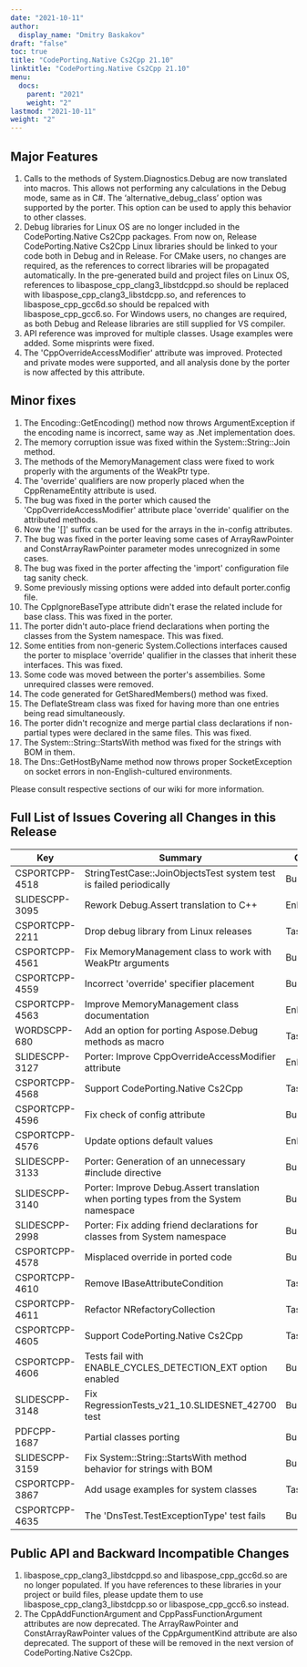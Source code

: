 ```yaml
---
date: "2021-10-11"
author:
  display_name: "Dmitry Baskakov"
draft: "false"
toc: true
title: "CodePorting.Native Cs2Cpp 21.10"
linktitle: "CodePorting.Native Cs2Cpp 21.10"
menu:
  docs:
    parent: "2021"
    weight: "2"
lastmod: "2021-10-11"
weight: "2"
---
```


## Major Features ##

1. Calls to the methods of System.Diagnostics.Debug are now translated into macros. This allows not performing any calculations in the Debug mode, same as in C#. The ‘alternative_debug_class’ option was supported by the porter. This option can be used to apply this behavior to other classes.
1. Debug libraries for Linux OS are no longer included in the CodePorting.Native Cs2Cpp packages. From now on, Release CodePorting.Native Cs2Cpp Linux libraries should be linked to your code both in Debug and in Release. For CMake users, no changes are required, as the references to correct libraries will be propagated automatically. In the pre-generated build and project files on Linux OS, references to libaspose_cpp_clang3_libstdcppd.so should be replaced with libaspose_cpp_clang3_libstdcpp.so, and references to libaspose_cpp_gcc6d.so should be repalced with libaspose_cpp_gcc6.so. For Windows users, no changes are required, as both Debug and Release libraries are still supplied for VS compiler.
1. API reference was improved for multiple classes. Usage examples were added. Some misprints were fixed.
1. The 'CppOverrideAccessModifier' attribute was improved. Protected and private modes were supported, and all analysis done by the porter is now affected by this attribute.

## Minor fixes ##

1. The Encoding::GetEncoding() method now throws ArgumentException if the encoding name is incorrect, same way as .Net implementation does.
1. The memory corruption issue was fixed within the System::String::Join method.
1. The methods of the MemoryManagement class were fixed to work properly with the arguments of the WeakPtr type.
1. The 'override' qualifiers are now properly placed when the CppRenameEntity attribute is used.
1. The bug was fixed in the porter which caused the 'CppOverrideAccessModifier' attribute place 'override' qualifier on the attributed methods.
1. Now the '\[\]' suffix can be used for the arrays in the in-config attributes.
1. The bug was fixed in the porter leaving some cases of ArrayRawPointer and ConstArrayRawPointer parameter modes unrecognized in some cases.
1. The bug was fixed in the porter affecting the 'import' configuration file tag sanity check.
1. Some previously missing options were added into default porter.config file.
1. The CppIgnoreBaseType attribute didn't erase the related include for base class. This was fixed in the porter.
1. The porter didn't auto-place friend declarations when porting the classes from the System namespace. This was fixed.
1. Some entities from non-generic System.Collections interfaces caused the porter to misplace 'override' qualifier in the classes that inherit these interfaces. This was fixed.
1. Some code was moved between the porter's assembilies. Some unrequired classes were removed.
1. The code generated for GetSharedMembers() method was fixed.
1. The DeflateStream class was fixed for having more than one entries being read simultaneously.
1. The porter didn't recognize and merge partial class declarations if non-partial types were declared in the same files. This was fixed.
1. The System::String::StartsWith method was fixed for the strings with BOM in them.
1. The Dns::GetHostByName method now throws proper SocketException on socket errors in non-English-cultured environments.

Please consult respective sections of our wiki for more information.

## Full List of Issues Covering all Changes in this Release ##

| Key | Summary | Category |
| --- | --- | --- |
| CSPORTCPP-4518 | StringTestCase::JoinObjectsTest system test is failed periodically | Bug |
| SLIDESCPP-3095 | Rework Debug.Assert translation to C++ | Enhancement |
| CSPORTCPP-2211 | Drop debug library from Linux releases | Task |
| CSPORTCPP-4561 | Fix MemoryManagement class to work with WeakPtr arguments | Bug |
| CSPORTCPP-4559 | Incorrect 'override' specifier placement | Bug |
| CSPORTCPP-4563 | Improve MemoryManagement class documentation | Enhancement |
| WORDSCPP-680 | Add an option for porting Aspose.Debug methods as macro | Task |
| SLIDESCPP-3127 | Porter: Improve CppOverrideAccessModifier attribute | Enhancement |
| CSPORTCPP-4568 | Support CodePorting.Native Cs2Cpp | Task |
| CSPORTCPP-4596 | Fix check of config attribute | Bug |
| CSPORTCPP-4576 | Update options default values | Enhancement |
| SLIDESCPP-3133 | Porter: Generation of an unnecessary #include directive | Bug |
| SLIDESCPP-3140 | Porter: Improve Debug.Assert translation when porting types from the System namespace | Bug |
| SLIDESCPP-2998 | Porter: Fix adding friend declarations for classes from System namespace | Bug |
| CSPORTCPP-4578 | Misplaced override in ported code | Bug |
| CSPORTCPP-4610 | Remove IBaseAttributeCondition | Task |
| CSPORTCPP-4611 | Refactor NRefactoryCollection | Task |
| CSPORTCPP-4605 | Support CodePorting.Native Cs2Cpp | Task |
| CSPORTCPP-4606 | Tests fail with ENABLE_CYCLES_DETECTION_EXT option enabled | Bug |
| SLIDESCPP-3148 | Fix RegressionTests_v21_10.SLIDESNET_42700 test | Bug |
| PDFCPP-1687 | Partial classes porting | Bug |
| SLIDESCPP-3159 | Fix System::String::StartsWith method behavior for strings with BOM | Bug |
| CSPORTCPP-3867 | Add usage examples for system classes | Task |
| CSPORTCPP-4635 | The 'DnsTest.TestExceptionType' test fails | Bug |

## Public API and Backward Incompatible Changes ##

1. libaspose_cpp_clang3_libstdcppd.so and libaspose_cpp_gcc6d.so are no longer populated. If you have references to these libraries in your project or build files, please update them to use libaspose_cpp_clang3_libstdcpp.so or libaspose_cpp_gcc6.so instead.
1. The CppAddFunctionArgument and CppPassFunctionArgument attributes are now deprecated. The ArrayRawPointer and ConstArrayRawPointer values of the CppArgumentKind attribute are also deprecated. The support of these will be removed in the next version of CodePorting.Native Cs2Cpp.